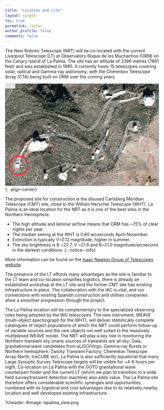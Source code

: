 ```yaml
---
title: "Location and site"
layout: single
toc: true
permalink: /site/
author_profile: false
comments: false
---
```



The New Robotic Telescope (NRT) will be co-located with the current Liverpool Telescope (LT) at Observatory Roque de los Muchachos (ORM) on the Canary Island of La Palma. The site has an altitude of 2396 metres (7861 feet) and was established in 1985. It currently hosts 15 telescopes covering solar, optical and Gamma-ray astronomy, with the Cherenkov Telescope Array (CTA) being built on ORM over the coming years.

![lapalma_map](lapalma_map.png){: .align-center}

The proposed site for construction is the disused Carlsberg Meridian Telescope (CMT) site, close to the William Herschel Telescope (WHT). La Palma is an ideal location for the NRT as it is one of the best sites in the Northern Hemisphere. 

* The high altitude and laminar airflow means that ORM has ~75% of clear nights per year. 
* The median seeing at the WHT is 0.80 arcseconds April-November. 
* Extinction is typically V~0.12 magnitude, higher in summer. 
* The sky brightness is B ~22.7, V ~21.9 and R~21.0 magnitude/arcsecond in the darkest conditions. 
{: .notice--info}

More information can be found on the [Isaac Newton Group of Telescopes website](http://www.ing.iac.es/astronomy/observing/conditions/).

The presence of the LT affords many advantages as the site is familiar to the LT team and co-location simplifies logistics, there is already an established workshop at the LT site and the former CMT site has existing infrastructure in place. The collaboration with the IAC is vital, and our connections with existing Spanish construction and utilities companies allow a smoother progression through the project.

The La Palma location will be complementary to the specialized observing roles being adopted by the ING telescopes. The new instrument,  WEAVE (multi-object spectrograph for the WHT), will deliver statistically complete catalogues of object populations of which the NRT could perform follow-up of variable sources and the rare objects not well suited to the massively multiplexed WEAVE model. The NRT will play a key role in monitoring the Northern transient sky (many sources of transients are all sky: Gaia, gravitational wave candidates from aLIGO/Virgo, Gamma-ray Bursts or Northern hemisphere: Zwicky Transient Factory, Cherenkov Telescope Array-North, IceCUBE etc). La Palma is also sufficiently equatorial that many Large Synoptic Survey Telescope targets will be visible for ~4-6 hours per night. Co-location on La Palma with the GOTO gravitational wave counterpart finder and the current LT (which we plan to transition to a wide field survey/transient detection machine) also adds value. The La Palma site therefore offers considerable scientific synergies and opportunities, combined with its logistical and cost advantages due to its relatively nearby location and well developed existing infrastructure.

%header:
    #image: lapalma_view.png

